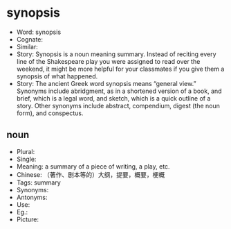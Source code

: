 # synopsis

- Word: synopsis
- Cognate: 
- Similar: 
- Story: Synopsis is a noun meaning summary. Instead of reciting every line of the Shakespeare play you were assigned to read over the weekend, it might be more helpful for your classmates if you give them a synopsis of what happened.
- Story: The ancient Greek word synopsis means “general view.” Synonyms include abridgment, as in a shortened version of a book, and brief, which is a legal word, and sketch, which is a quick outline of a story. Other synonyms include abstract, compendium, digest (the noun form), and conspectus.

## noun

- Plural: 
- Single: 
- Meaning: a summary of a piece of writing, a play, etc.
- Chinese: （著作、剧本等的）大纲，提要，概要，梗概
- Tags: summary
- Synonyms: 
- Antonyms: 
- Use: 
- Eg.: 
- Picture: 

